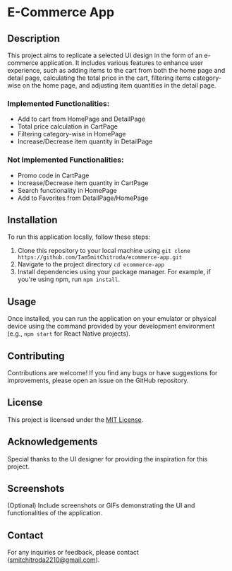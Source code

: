 # E-Commerce App

## Description

This project aims to replicate a selected UI design in the form of an e-commerce application. It includes various features to enhance user experience, such as adding items to the cart from both the home page and detail page, calculating the total price in the cart, filtering items category-wise on the home page, and adjusting item quantities in the detail page.

### Implemented Functionalities:

- Add to cart from HomePage and DetailPage
- Total price calculation in CartPage
- Filtering category-wise in HomePage
- Increase/Decrease item quantity in DetailPage

### Not Implemented Functionalities:

- Promo code in CartPage
- Increase/Decrease item quantity in CartPage
- Search functionality in HomePage
- Add to Favorites from DetailPage/HomePage

## Installation

To run this application locally, follow these steps:

1. Clone this repository to your local machine using `git clone https://github.com/IamSmitChitroda/ecommerce-app.git`
2. Navigate to the project directory `cd ecommerce-app`
3. Install dependencies using your package manager. For example, if you're using npm, run `npm install`.

## Usage

Once installed, you can run the application on your emulator or physical device using the command provided by your development environment (e.g., `npm start` for React Native projects).

## Contributing

Contributions are welcome! If you find any bugs or have suggestions for improvements, please open an issue on the GitHub repository.

## License

This project is licensed under the [MIT License](LICENSE).

## Acknowledgements

Special thanks to the UI designer for providing the inspiration for this project.

## Screenshots

(Optional) Include screenshots or GIFs demonstrating the UI and functionalities of the application.

## Contact

For any inquiries or feedback, please contact (smitchitroda2210@gmail.com).
